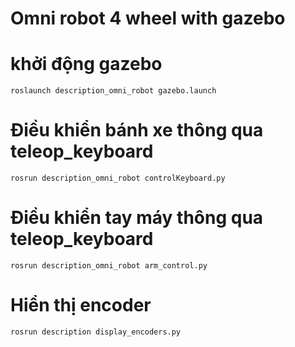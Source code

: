 # Omni robot 4 wheel with gazebo 
# khởi động gazebo

```roslaunch description_omni_robot gazebo.launch```

# Điều khiển bánh xe thông qua teleop_keyboard

```rosrun description_omni_robot controlKeyboard.py```

# Điều khiển tay máy thông qua teleop_keyboard 

```rosrun description_omni_robot arm_control.py```

# Hiển thị encoder 

```rosrun description display_encoders.py```


